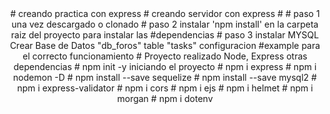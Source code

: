 <div align="center">
# creando practica con express 
# creando servidor con express
#
# paso 1 una vez descargado o clonado
# paso 2 instalar 'npm install' en la carpeta raiz del proyecto para instalar las #dependencias
# paso 3 instalar MYSQL Crear Base de Datos "db_foros" table "tasks" configuracion #example para el correcto funcionamiento
# Proyecto realizado Node, Express otras dependencias
# npm init -y iniciando el proyecto
# npm i express
# npm i nodemon -D
# npm install --save sequelize
# npm install --save mysql2
# npm i express-validator
# npm i cors
# npm i ejs
# npm i helmet
# npm i morgan
# npm i dotenv
</div>